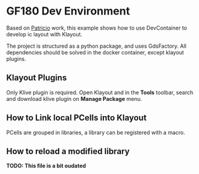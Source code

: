 # GF180 Dev Environment

Based on [Patricio](https://github.com/P-coryan/gf180-automated-design) work, this 
example shows how to use DevContainer to develop ic layout with Klayout.

The project is structured as a python package, and uses GdsFactory. All dependencies
should be solved in the docker container, except klayout plugins.

## Klayout Plugins

Only Klive plugin is required. Open Klayout and in the **Tools** toolbar, search and download 
klive plugin on **Manage Package** menu.


## How to Link local PCells into Klayout

PCells are grouped in libraries, a library can be registered with a macro.

## How to reload a modified library

**TODO: This file is a bit oudated**